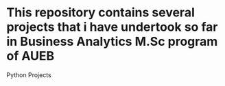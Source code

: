 # This repository contains several projects that i have undertook so far in Business Analytics M.Sc program of AUEB
Python Projects
